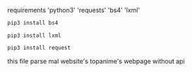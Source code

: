 requirements 'python3' 'requests' 'bs4' 'lxml'
```groovy
pip3 install bs4
```
`pip3 install lxml`
```groovy
pip3 install request
```
this file parse mal website's topanime's webpage without api
